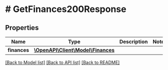 # # GetFinances200Response

## Properties

Name | Type | Description | Notes
------------ | ------------- | ------------- | -------------
**finances** | [**\OpenAPI\Client\Model\Finances**](Finances.md) |  |

[[Back to Model list]](../../README.md#models) [[Back to API list]](../../README.md#endpoints) [[Back to README]](../../README.md)
